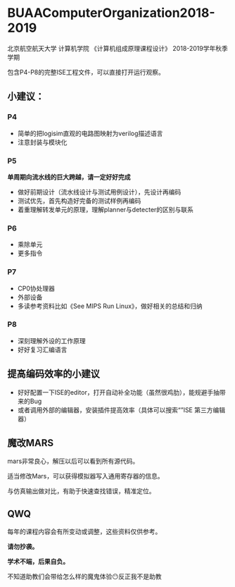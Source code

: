 # BUAAComputerOrganization2018-2019

北京航空航天大学 计算机学院 《计算机组成原理课程设计》 2018-2019学年秋季学期

包含P4-P8的完整ISE工程文件，可以直接打开运行观察。

## 小建议：

### P4

- 简单的把logisim直观的电路图映射为verilog描述语言
- 注意封装与模块化

### P5

**单周期向流水线的巨大跨越，请一定好好完成**

- 做好前期设计（流水线设计与测试用例设计），先设计再编码
- 测试优先，首先构造好完备的测试样例再编码
- 着重理解转发单元的原理，理解planner与detecter的区别与联系

### P6

- 乘除单元
- 更多指令

### P7

- CP0协处理器
- 外部设备
- 多读参考资料比如《See MIPS Run Linux》，做好相关的总结和归纳

### P8

- 深刻理解外设的工作原理
- 好好复习汇编语言

## 提高编码效率的小建议

- 好好配置一下ISE的editor，打开自动补全功能（虽然很鸡肋），能规避手抽带来的Bug
- 或者调用外部的编辑器，安装插件提高效率（具体可以搜索“”ISE 第三方编辑器）

## 魔改MARS

mars非常良心，解压以后可以看到所有源代码。

适当修改Mars，可以获得模拟器写入通用寄存器的信息。

与仿真输出做对比，有助于快速查找错误，精准定位。

## QWQ

每年的课程内容会有所变动或调整，这些资料仅供参考。

**请勿抄袭。**

**学术不端，后果自负。**

不知道助教们会带给怎么样的魔鬼体验😶反正我不是助教

